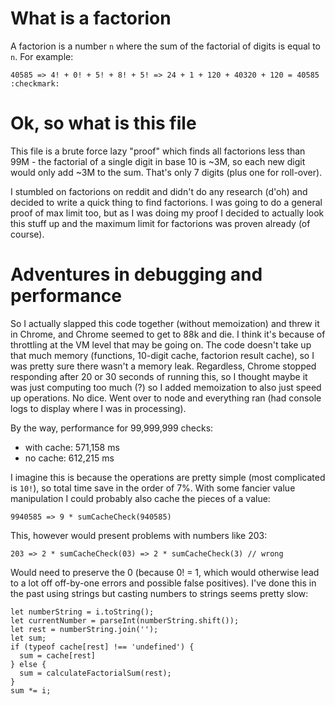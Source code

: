 # What is a factorion
A factorion is a number `n` where the sum of the factorial of digits is equal to `n`. For example:
```
40585 => 4! + 0! + 5! + 8! + 5! => 24 + 1 + 120 + 40320 + 120 = 40585 :checkmark:
```

# Ok, so what is this file
This file is a brute force lazy "proof" which finds all factorions less than 99M - the factorial of a single digit in base 10 is ~3M, so each new digit would only add ~3M to the sum. That's only 7 digits (plus one for roll-over).

I stumbled on factorions on reddit and didn't do any research (d'oh) and decided to write a quick thing to find factorions. I was going to do a general proof of max limit too, but as I was doing my proof I decided to actually look this stuff up and the maximum limit for factorions was proven already (of course).

# Adventures in debugging and performance
So I actually slapped this code together (without memoization) and threw it in Chrome, and Chrome seemed to get to 88k and die. I think it's because of throttling at the VM level that may be going on. The code doesn't take up that much memory (functions, 10-digit cache, factorion result cache), so I was pretty sure there wasn't a memory leak. Regardless, Chrome stopped responding after 20 or 30 seconds of running this, so I thought maybe it was just computing too much (?) so I added memoization to also just speed up operations. No dice. Went over to node and everything ran (had console logs to display where I was in processing).

By the way, performance for 99,999,999 checks:
- with cache: 571,158 ms
- no cache: 612,215 ms

I imagine this is because the operations are pretty simple (most complicated is `10!`), so total time save in the order of 7%. With some fancier value manipulation I could probably also cache the pieces of a value:
```
9940585 => 9 * sumCacheCheck(940585)
```

This, however would present problems with numbers like 203:
```
203 => 2 * sumCacheCheck(03) => 2 * sumCacheCheck(3) // wrong
```

Would need to preserve the 0 (because 0! = 1, which would otherwise lead to a lot off off-by-one errors and possible false positives). I've done this in the past using strings but casting numbers to strings seems pretty slow:
```
let numberString = i.toString();
let currentNumber = parseInt(numberString.shift());
let rest = numberString.join('');
let sum;
if (typeof cache[rest] !== 'undefined') {
  sum = cache[rest]
} else {
  sum = calculateFactorialSum(rest);
}
sum *= i;
```